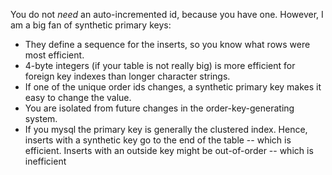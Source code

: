 You do not *need* an auto-incremented id, because you have one.  However, I am a big fan of synthetic primary keys:

- They define a sequence for the inserts, so you know what rows were most efficient.
- 4-byte integers (if your table is not really big) is more efficient for foreign key indexes than longer character strings.
- If one of the unique order ids changes, a synthetic primary key makes it easy to change the value.
- You are isolated from future changes in the order-key-generating system.
- If you mysql the primary key is generally the clustered index.   Hence, inserts with a synthetic key go to the end of the table -- which  is efficient.  Inserts with an outside key might be out-of-order --  which is inefficient